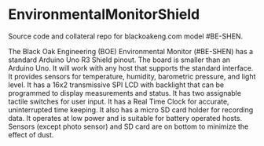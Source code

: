 # EnvironmentalMonitorShield
Source code and collateral repo for blackoakeng.com model #BE-SHEN.

The Black Oak Engineering (BOE) Environmental Monitor (#BE-SHEN) has a standard Arduino Uno R3 Shield pinout.  The board is smaller than an Arduino Uno.  It will work with any host that supports the standard interface.  It provides sensors for temperature, humidity, barometric pressure, and light level.  It has a 16x2 transmissive SPI LCD with backlight that can be programmed to display measurements and status.  It has two assignable tactile switches for user input.  It has a Real Time Clock for accurate, uninterrupted time keeping.  It also has a micro SD card holder for recording data.  It operates at low power and is suitable for battery operated hosts.  Sensors (except photo sensor) and SD card are on bottom to minimize the effect of dust.
